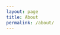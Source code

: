 ```yaml
---
layout: page
title: About
permalink: /about/
---
```

<style>
html span {
	color: white;
	transition: transform 0.5s ease; /* Smooth transform transitions */
}

html span:hover {
	color: white;
	transform: scale(1.05); /* Makes the element 10% larger */
}

html #masthead {
  white-space: nowrap;
  border-bottom: 2px solid black;
  background-color: black;
}

</style>